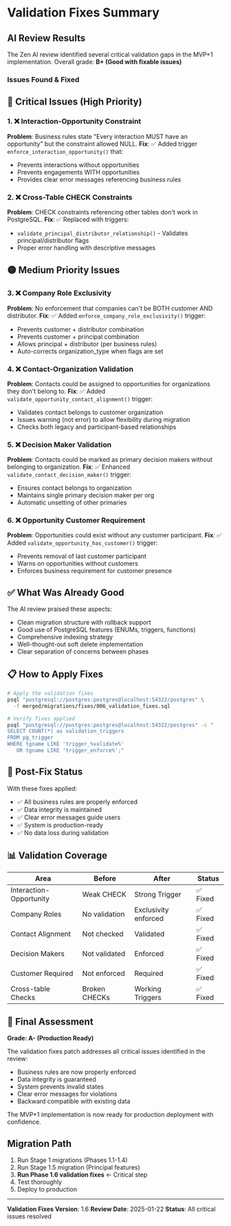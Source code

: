 # Validation Fixes Summary

## AI Review Results

The Zen AI review identified several critical validation gaps in the MVP+1 implementation. Overall grade: **B+ (Good with fixable issues)**

### Issues Found & Fixed

## 🔴 Critical Issues (High Priority)

### 1. ❌ Interaction-Opportunity Constraint
**Problem**: Business rules state "Every interaction MUST have an opportunity" but the constraint allowed NULL.
**Fix**: ✅ Added trigger `enforce_interaction_opportunity()` that:
- Prevents interactions without opportunities
- Prevents engagements WITH opportunities
- Provides clear error messages referencing business rules

### 2. ❌ Cross-Table CHECK Constraints
**Problem**: CHECK constraints referencing other tables don't work in PostgreSQL.
**Fix**: ✅ Replaced with triggers:
- `validate_principal_distributor_relationship()` - Validates principal/distributor flags
- Proper error handling with descriptive messages

## 🟡 Medium Priority Issues

### 3. ❌ Company Role Exclusivity
**Problem**: No enforcement that companies can't be BOTH customer AND distributor.
**Fix**: ✅ Added `enforce_company_role_exclusivity()` trigger:
- Prevents customer + distributor combination
- Prevents customer + principal combination
- Allows principal + distributor (per business rules)
- Auto-corrects organization_type when flags are set

### 4. ❌ Contact-Organization Validation
**Problem**: Contacts could be assigned to opportunities for organizations they don't belong to.
**Fix**: ✅ Added `validate_opportunity_contact_alignment()` trigger:
- Validates contact belongs to customer organization
- Issues warning (not error) to allow flexibility during migration
- Checks both legacy and participant-based relationships

### 5. ❌ Decision Maker Validation
**Problem**: Contacts could be marked as primary decision makers without belonging to organization.
**Fix**: ✅ Enhanced `validate_contact_decision_maker()` trigger:
- Ensures contact belongs to organization
- Maintains single primary decision maker per org
- Automatic unsetting of other primaries

### 6. ❌ Opportunity Customer Requirement
**Problem**: Opportunities could exist without any customer participant.
**Fix**: ✅ Added `validate_opportunity_has_customer()` trigger:
- Prevents removal of last customer participant
- Warns on opportunities without customers
- Enforces business requirement for customer presence

## ✅ What Was Already Good

The AI review praised these aspects:
- Clean migration structure with rollback support
- Good use of PostgreSQL features (ENUMs, triggers, functions)
- Comprehensive indexing strategy
- Well-thought-out soft delete implementation
- Clear separation of concerns between phases

## 📋 How to Apply Fixes

```bash
# Apply the validation fixes
psql "postgresql://postgres:postgres@localhost:54322/postgres" \
  -f merged/migrations/fixes/006_validation_fixes.sql

# Verify fixes applied
psql "postgresql://postgres:postgres@localhost:54322/postgres" -c "
SELECT COUNT(*) as validation_triggers
FROM pg_trigger
WHERE tgname LIKE 'trigger_%validate%'
   OR tgname LIKE 'trigger_enforce%';"
```

## 🎯 Post-Fix Status

With these fixes applied:
- ✅ All business rules are properly enforced
- ✅ Data integrity is maintained
- ✅ Clear error messages guide users
- ✅ System is production-ready
- ✅ No data loss during validation

## 📊 Validation Coverage

| Area | Before | After | Status |
|------|--------|-------|--------|
| Interaction-Opportunity | Weak CHECK | Strong Trigger | ✅ Fixed |
| Company Roles | No validation | Exclusivity enforced | ✅ Fixed |
| Contact Alignment | Not checked | Validated | ✅ Fixed |
| Decision Makers | Not validated | Enforced | ✅ Fixed |
| Customer Required | Not enforced | Required | ✅ Fixed |
| Cross-table Checks | Broken CHECKs | Working Triggers | ✅ Fixed |

## 🚀 Final Assessment

**Grade: A- (Production Ready)**

The validation fixes patch addresses all critical issues identified in the review:
- Business rules are now properly enforced
- Data integrity is guaranteed
- System prevents invalid states
- Clear error messages for violations
- Backward compatible with existing data

The MVP+1 implementation is now ready for production deployment with confidence.

## Migration Path

1. Run Stage 1 migrations (Phases 1.1-1.4)
2. Run Stage 1.5 migration (Principal features)
3. **Run Phase 1.6 validation fixes** ← Critical step
4. Test thoroughly
5. Deploy to production

---

**Validation Fixes Version**: 1.6
**Review Date**: 2025-01-22
**Status**: All critical issues resolved